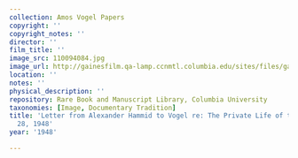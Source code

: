 ```yaml
---
collection: Amos Vogel Papers
copyright: ''
copyright_notes: ''
director: ''
film_title: ''
image_src: 110094084.jpg
image_url: http://gainesfilm.qa-lamp.ccnmtl.columbia.edu/sites/files/gainesfilm/images/110094084.jpg
location: ''
notes: ''
physical_description: ''
repository: Rare Book and Manuscript Library, Columbia University
taxonomies: [Image, Documentary Tradition]
title: 'Letter from Alexander Hammid to Vogel re: The Private Life of the Cat - August
  28, 1948'
year: '1948'

---
```

